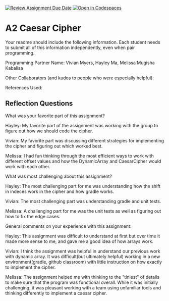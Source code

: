 [![Review Assignment Due Date](https://classroom.github.com/assets/deadline-readme-button-22041afd0340ce965d47ae6ef1cefeee28c7c493a6346c4f15d667ab976d596c.svg)](https://classroom.github.com/a/EMzpsL_M)
[![Open in Codespaces](https://classroom.github.com/assets/launch-codespace-2972f46106e565e64193e422d61a12cf1da4916b45550586e14ef0a7c637dd04.svg)](https://classroom.github.com/open-in-codespaces?assignment_repo_id=18150345)
# A2 Caesar Cipher

Your readme should include the following information. Each student needs to submit all of this information independently, even when pair programming. 

Programming Partner Name: Vivian Myers, Hayley Ma, Melissa Mugisha Kabalisa

Other Collaborators (and kudos to people who were especially helpful):

References Used:


## Reflection Questions

What was your favorite part of this assignment?

Hayley: My favorite part of the assignment was working with the group to figure out how we should code the cipher.

Vivian: My favorite part was discussing different strategies for implementing the cipher and figuring out which worked best.

Melissa: I had fun thinking through the most efficient ways to work with different offset values and how the DynamicArray and CaesarCipher would work with each other.

What was most challenging about this assignment?

Hayley: The most challenging part for me was understanding how the shift in indeces work in the cipher and how gradle works.

Vivian: The most challenging part was understanding gradle and unit tests.

Melissa: A challenging part for me was the unit tests as well as figuring out how to fix the edge cases.

General comments on your experience with this assignment:

Hayley: This assignment was difficult to understand at first but over time it made more sense to me, and gave me a good idea of how arrays work.

Vivian: I think the assignment was helpful in understand our previous work with dynamic array. It was difficult(but ultimately helpful) working in a new environment(gradle, github classroom) with little instruction on how exactly to implement the cipher. 

Melissa: The assignment helped me with thinking to the "tiniest" of details to make sure that the program was functional overall. While it was initially challenging, it was pleasant working with a team using unfamiliar tools and thinking differently to implement a caesar cipher.  